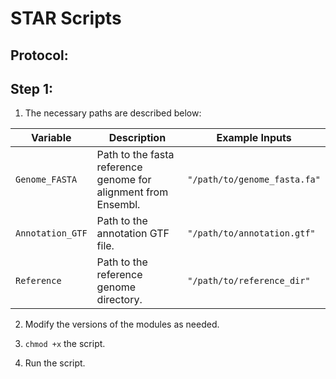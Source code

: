 # STAR Scripts

## Protocol:

## Step 1:

1) The necessary paths are described below:

| **Variable**            | **Description**                                                                                   | **Example Inputs**                |
|-------------------------|---------------------------------------------------------------------------------------------------|----------------------------------|
| `Genome_FASTA`          | Path to the fasta reference genome for alignment from Ensembl.                                    | `"/path/to/genome_fasta.fa"`     |
| `Annotation_GTF`        | Path to the annotation GTF file.                                                                  | `"/path/to/annotation.gtf"`      |
| `Reference`             | Path to the reference genome directory.                                                           | `"/path/to/reference_dir"`       |

2) Modify the versions of the modules as needed.

3) `chmod +x` the script.

4) Run the script.
